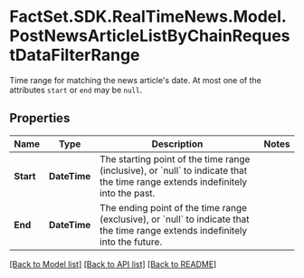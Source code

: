 # FactSet.SDK.RealTimeNews.Model.PostNewsArticleListByChainRequestDataFilterRange
Time range for matching the news article's date. At most one of the attributes `start` or `end` may be `null`.

## Properties

Name | Type | Description | Notes
------------ | ------------- | ------------- | -------------
**Start** | **DateTime** | The starting point of the time range (inclusive), or &#x60;null&#x60; to indicate that the time range extends indefinitely into the past. | 
**End** | **DateTime** | The ending point of the time range (exclusive), or &#x60;null&#x60; to indicate that the time range extends indefinitely into the future. | 

[[Back to Model list]](../README.md#documentation-for-models) [[Back to API list]](../README.md#documentation-for-api-endpoints) [[Back to README]](../README.md)

